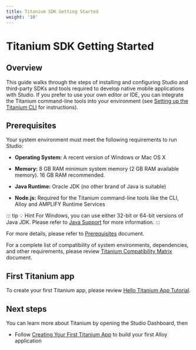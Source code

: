```yaml
---
title: Titanium SDK Getting Started
weight: '10'
---
```


# Titanium SDK Getting Started

## Overview

This guide walks through the steps of installing and configuring Studio and third-party SDKs and tools required to develop native mobile applications with Studio. If you prefer to use your own editor or IDE, you can integrate the Titanium command-line tools into your environment (see [Setting up the Titanium CLI](/guide/Titanium_SDK/Titanium_SDK_Guide/Titanium_Command-Line_Interface_Reference/) for instructions).

## Prerequisites

Your system environment must meet the following requirements to run Studio:

* **Operating System:** A recent version of Windows or Mac OS X

* **Memory:** 8 GB RAM minimum system memory (2 GB RAM available memory). 16 GB RAM recommended.

* **Java Runtime:** Oracle JDK (no other brand of Java is suitable)

* **Node.js:** Required for the Titanium command-line tools like the CLI, Alloy and AMPLIFY Runtime Services

::: tip 💡 Hint
For Windows, you can use either 32-bit or 64-bit versions of Java JDK. Please refer to [Java Support](/guide/Titanium_SDK/Titanium_SDK_Getting_Started/Installation_and_Configuration/Titanium_Compatibility_Matrix/Studio_Java_Support.html) for more information.
:::

For more details, please refer to [Prerequisites](/guide/Titanium_SDK/Titanium_SDK_Getting_Started/Prerequisites/) document.

For a complete list of compatibility of system environments, dependencies, and other requirements, please review [Titanium Compatibility Matrix](/guide/Titanium_SDK/Titanium_SDK_Getting_Started/Installation_and_Configuration/Titanium_Compatibility_Matrix/) document.

## First Titanium app

To create your first Titanium app, please review [Hello Titanium App Tutorial](/guide/Titanium_SDK/Titanium_SDK_Getting_Started/Hello_Titanium_App_Tutorial.html).


## Next steps

You can learn more about Titanium by opening the Studio Dashboard, then

* Follow [Creating Your First Titanium App](/guide/Titanium_SDK/Titanium_SDK_Getting_Started/Creating_Your_First_Titanium_App/) to build your first Alloy application
